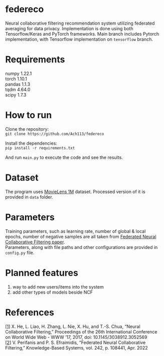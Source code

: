 # federeco
Neural collaborative filtering recommendation system utilizing federated averaging for data privacy.
Implementation is done using both Tensorflow/Keras and PyTorch frameworks. 
Main branch includes Pytorch implementation, with Tensorflow implementation on `tensorflow` branch.
# Requirements
numpy 1.22.1 \
torch 1.10.1 \
pandas 1.1.3 \
tqdm 4.64.0 \
scipy 1.7.3 
# How to run
Clone the repository:\
`git clone https://github.com/Ach113/federeco` 

Install the dependencies: \
`pip install -r requirements.txt`

And run `main.py` to execute the code and see the results.
    
# Dataset
The program uses [MovieLens 1M](https://grouplens.org/datasets/movielens/1m/) dataset. Processed version of it is provided in `data` folder.

# Parameters
Training parameters, such as learning rate, number of global & local epochs, number of negative samples are all taken from 
[Federated Neural Collaborative Filtering paper](https://arxiv.org/abs/2106.04405). \
Parameters, along with file paths and other configurations are provided in `config.py` file.

# Planned features
1. way to add new users/items into the system
2. add other types of models beside NCF

# References
[[1]](https://arxiv.org/pdf/1708.05031.pdf) X. He, L. Liao, H. Zhang, L. Nie, X. Hu, and T.-S. Chua, “Neural Collaborative
Filtering,” Proceedings of the 26th International Conference on World Wide Web -
WWW ’17, 2017, doi: 10.1145/3038912.3052569 \
[[2]](https://arxiv.org/pdf/2106.04405.pdf) V. Perifanis and P. S. Efraimidis, “Federated Neural Collaborative Filtering,” Knowledge-Based Systems, vol. 242, p. 108441, Apr. 2022